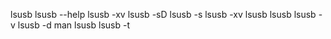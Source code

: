 lsusb
lsusb --help
lsusb -xv
lsusb -sD
lsusb -s
lsusb -xv
lsusb
lsusb lsusb -v
lsusb -d
man lsusb
lsusb -t
